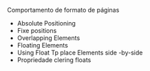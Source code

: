 Comportamento de formato de páginas

- Absolute Positioning
- Fixe positions
- Overlapping Elements
- Floating Elements
- Using Float Tp place Elements side -by-side
- Propriedade clering floats
